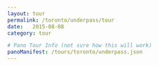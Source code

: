 ```yaml
---
layout: tour
permalink: /toronto/underpass/tour
date:   2015-08-08
category: tour

# Pano Tour Info (not sure how this will work)
panoManifest: /tours/toronto/underpass.json
---
```

